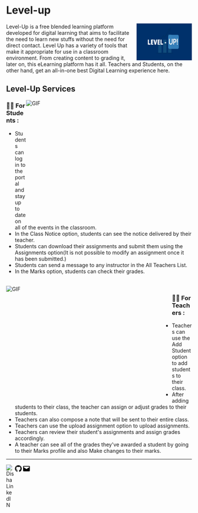# Level-up
<img align="right" alt="GIF" src="https://github.com/disha03/Level-up/blob/main/static/images/Header_1.png" width="150" height="100" />
Level-Up is a free blended learning platform developed for digital learning that aims to facilitate the need to learn new stuffs without the need for direct contact. Level Up has a variety of tools that make it appropriate for use in a classroom environment. From creating content to grading it, later on, this eLearning platform has it all. Teachers and Students, on the other hand, get an all-in-one best Digital Learning experience here.


<br>

## Level-Up Services
<img align="right" alt="GIF" src="https://cdn.dribbble.com/users/5137854/screenshots/11067373/media/9b56464ef949e525e01218a755d8968f.gif" width="450" height="320" />

### 👨‍💻 For Students :
- Students can log in to the portal and stay up to date on all of the events in the classroom.
- In the Class Notice option, students can see the notice delivered by their teacher.
- Students can download their assignments and submit them using the Assignments option(It is not possible to modify an assignment once it has been submitted.)
- Students can send a message to any instructor in the All Teachers List.
- In the Marks option, students can check their grades.

<br>
<img align="left" alt="GIF" src= "https://cdn.iste.org/www-root/560x315-Online-Learning-Landing-Page-Main-Image.gif" width="450" height="320" />
 
### 👨‍💻 For Teachers :
- Teachers can use the Add Student option to add students to their class.
- After adding students to their class, the teacher can assign or adjust grades to their students.
- Teachers can also compose a note that will be sent to their entire class.
- Teachers can use the upload assignment option to upload assignments.
- Teachers can review their student's assignments and assign grades accordingly.
- A teacher can see all of the grades they've awarded a student by going to their Marks profile and also Make changes to their marks.

<hr>
<div aligh="center>
</br>
<a href="https://www.linkedin.com/in/disha-gupta-430188173/">
  <img align="left" alt="Disha LinkedIN" width="22px" src="https://raw.githubusercontent.com/peterthehan/peterthehan/master/assets/linkedin.svg" />
</a>
<a href="https://github.com/disha03">
  <img align="left" alt="Disha Github" width="22px" src="https://raw.githubusercontent.com/Automattic/social-logos/master/svg-min/github.svg" />
</a>
<a href="mailto:dishagupta688@gmail.com">
  <img align="left" alt="Disha Gupta | Email" width="22px" src="https://raw.githubusercontent.com/Automattic/social-logos/master/svg-min/mail.svg" />
</a>
</br>
</br>
</div>
                                                                                                                                                  
